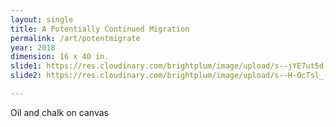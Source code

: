 ```yaml
---
layout: single
title: A Potentially Continued Migration 
permalink: /art/potentmigrate
year: 2018
dimension: 16 x 40 in.
slide1: https://res.cloudinary.com/brightplum/image/upload/s--jYE7ut5d--/c_scale,q_jpegmini,w_800/v1567967301/ashleyjan/2019/APotentiallyContinuedMigration.jpg
slide2: https://res.cloudinary.com/brightplum/image/upload/s--H-OcTsl_--/c_scale,q_jpegmini,w_800/v1567967293/ashleyjan/2019/APotentiallyContinued_MigrationDETAIL.jpg

---
```


Oil and chalk on canvas 

